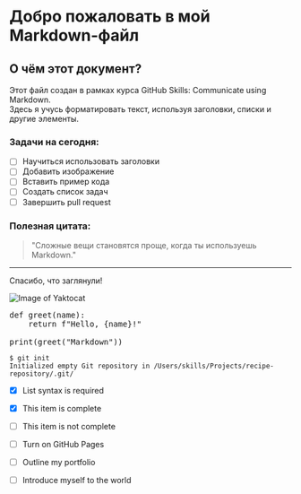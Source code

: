 # Добро пожаловать в мой Markdown-файл

## О чём этот документ?

Этот файл создан в рамках курса GitHub Skills: Communicate using Markdown.  
Здесь я учусь форматировать текст, используя заголовки, списки и другие элементы.

### Задачи на сегодня:

- [ ] Научиться использовать заголовки
- [ ] Добавить изображение
- [ ] Вставить пример кода
- [ ] Создать список задач
- [ ] Завершить pull request

### Полезная цитата:

> "Сложные вещи становятся проще, когда ты используешь Markdown."

---

Спасибо, что заглянули!

![Image of Yaktocat](https://octodex.github.com/images/yaktocat.png)

<pre>
def greet(name):
    return f"Hello, {name}!"

print(greet("Markdown"))
</pre>

```
$ git init
Initialized empty Git repository in /Users/skills/Projects/recipe-repository/.git/
```
- [x] List syntax is required
- [x] This item is complete
- [ ] This item is not complete

- [ ] Turn on GitHub Pages
- [ ] Outline my portfolio
- [ ] Introduce myself to the world
